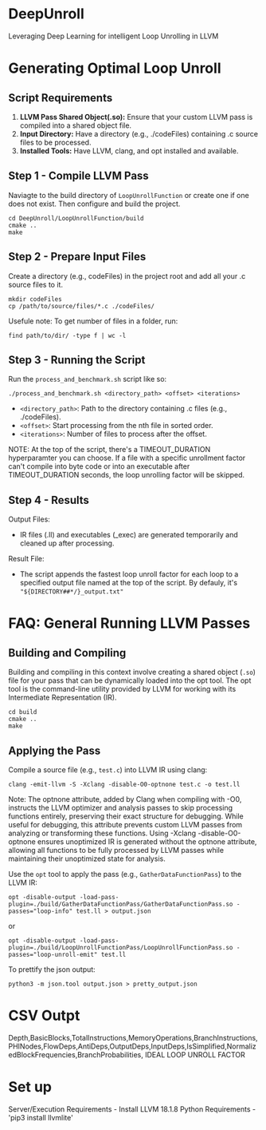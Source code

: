 # DeepUnroll
Leveraging Deep Learning for intelligent Loop Unrolling in LLVM

# Generating Optimal Loop Unroll

## Script Requirements
1. **LLVM Pass Shared Object(.so):** Ensure that your custom LLVM pass is compiled into a shared object file.
2. **Input Directory:** Have a directory (e.g., ./codeFiles) containing .c source files to be processed.
3. **Installed Tools:** Have LLVM, clang, and opt installed and available.

## Step 1 - Compile LLVM Pass
Naviagte to the build directory of `LoopUnrollFunction` or create one if one does not exist. Then configure and build the project.
```
cd DeepUnroll/LoopUnrollFunction/build
cmake ..
make
```
## Step 2 - Prepare Input Files
Create a directory (e.g., codeFiles) in the project root and add all your .c source files to it.
```
mkdir codeFiles
cp /path/to/source/files/*.c ./codeFiles/
```

Usefule note: To get number of files in a folder, run:
```
find path/to/dir/ -type f | wc -l
```

## Step 3 - Running the Script
Run the `process_and_benchmark.sh` script like so:
```
./process_and_benchmark.sh <directory_path> <offset> <iterations>
```
- `<directory_path>`: Path to the directory containing .c files (e.g., ./codeFiles).
- `<offset>`: Start processing from the nth file in sorted order.
- `<iterations>`: Number of files to process after the offset.

NOTE: At the top of the script, there's a TIMEOUT_DURATION hyperparamter you can choose. If a file with a specific unrollment factor can't compile into byte code or into an executable after TIMEOUT_DURATION seconds, the loop unrolling factor will be skipped.

## Step 4 - Results
Output Files:
- IR files (.ll) and executables (_exec) are generated temporarily and cleaned up after processing.

Result File:
- The script appends the fastest loop unroll factor for each loop to a specified output file named at the top of the script. By defauly, it's `"${DIRECTORY##*/}_output.txt"`


# FAQ: General Running LLVM Passes

## Building and Compiling
Building and compiling in this context involve creating a shared object (`.so`) file for your pass that can be dynamically loaded into the opt tool. The opt tool is the command-line utility provided by LLVM for working with its Intermediate Representation (IR).

```
cd build 
cmake ..
make
```

## Applying the Pass

Compile a source file (e.g., `test.c`) into LLVM IR using clang:
```
clang -emit-llvm -S -Xclang -disable-O0-optnone test.c -o test.ll
```
Note: The optnone attribute, added by Clang when compiling with -O0, instructs the LLVM optimizer and analysis passes to skip processing functions entirely, preserving their exact structure for debugging. While useful for debugging, this attribute prevents custom LLVM passes from analyzing or transforming these functions. Using -Xclang -disable-O0-optnone ensures unoptimized IR is generated without the optnone attribute, allowing all functions to be fully processed by LLVM passes while maintaining their unoptimized state for analysis.


Use the `opt` tool to apply the pass (e.g., `GatherDataFunctionPass`) to the LLVM IR:
```
opt -disable-output -load-pass-plugin=./build/GatherDataFunctionPass/GatherDataFunctionPass.so -passes="loop-info" test.ll > output.json
```
or
```
opt -disable-output -load-pass-plugin=./build/LoopUnrollFunctionPass/LoopUnrollFunctionPass.so -passes="loop-unroll-emit" test.ll
```

To prettify the json output:
```
python3 -m json.tool output.json > pretty_output.json
```

# CSV Outpt
Depth,BasicBlocks,TotalInstructions,MemoryOperations,BranchInstructions,PHINodes,FlowDeps,AntiDeps,OutputDeps,InputDeps,IsSimplified,NormalizedBlockFrequencies,BranchProbabilities, IDEAL LOOP UNROLL FACTOR

# Set up
Server/Execution Requirements - Install LLVM 18.1.8
Python Requirements - 'pip3 install llvmlite'
